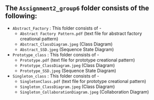 ## The `Assignment2_group6` folder consists of the following:
- `Abstract_Factory` : This folder consists of -
  - `Abstract Factory Pattern.pdf` (text file for abstract factory creational pattern)
  - `Abstract_ClassDiagram.jpeg` (Class Diagram)
  - `Abstract_SSD.jpeg` (Sequence State Diagram)
- `Prototype_class` : This folder consists of -
  - `Prototype.pdf` (text file for prototype creational pattern)
  - `Prototype_ClassDiagram.jpeg` (Class Diagram)
  - `Prototype_SSD.jpeg` (Sequence State Diagram)
- `Singleton_class` : This folder consists of -
  - `SingletonClass.pdf` (text file for prototype creational pattern)
  - `Singleton_ClassDiagram.jpeg` (Class Diagram)
  - `Singleton_CollaborationDiagram.jpeg` (Collaboration Diagram)
